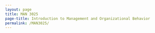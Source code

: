 ```yaml
---
layout: page
title: MAN 3025
page-title: Introduction to Management and Organizational Behavior
permalink: /MAN3025/
---
```


